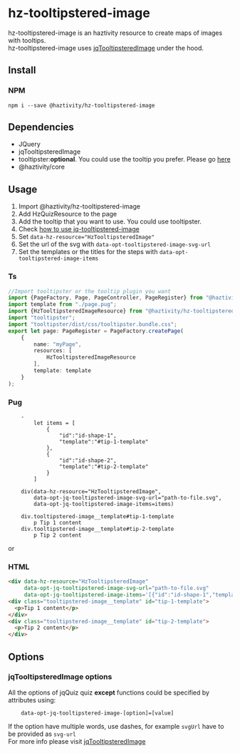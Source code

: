 # hz-tooltipstered-image
hz-tooltipstered-image is an haztivity resource to create maps of images with tooltips.\
hz-tooltipstered-image uses [jqTooltipsteredImage](https://github.com/davinchi-finsi/jq-tooltipstered-image) under the hood.
## Install
### NPM
```npm i --save @haztivity/hz-tooltipstered-image```
## Dependencies
- JQuery
- jqTooltipsteredImage
- tooltipster:**optional**. You could use the tooltip you prefer. Please go [here](https://github.com/davinchi-finsi/jq-tooltipstered-image#custom-tooltip)
- @haztivity/core
## Usage
1. Import @haztivity/hz-tooltipstered-image
2. Add HzQuizResource to the page
3. Add the tooltip that you want to use. You could use tooltipster.
4. Check [how to use jq-tooltipstered-image](https://github.com/davinchi-finsi/jq-tooltipstered-image#2-create-a-container)
5. Set ```data-hz-resource="HzTooltipsteredImage"```
6. Set the url of the svg with ```data-opt-tooltipstered-image-svg-url```
7. Set the templates or the titles for the steps with ```data-opt-tooltipstered-image-items```
### Ts
```typescript
//Import tooltipster or the tooltip plugin you want
import {PageFactory, Page, PageController, PageRegister} from "@haztivity/core";
import template from "./page.pug";
import {HzTooltipsteredImageResource} from "@haztivity/hz-tooltipstered-image";
import "tooltipster";
import "tooltipster/dist/css/tooltipster.bundle.css";
export let page: PageRegister = PageFactory.createPage(
    {
        name: "myPage",
        resources: [
            HzTooltipsteredImageResource
        ],
        template: template
    }
);
```
### Pug
```pug
    -
        let items = [
            {
                "id":"id-shape-1",
                "template":"#tip-1-template"
            },
            {
                "id":"id-shape-2",
                "template":"#tip-2-template"
            }
        ]
            
    div(data-hz-resource="HzTooltipsteredImage",
        data-opt-jq-tooltipstered-image-svg-url="path-to-file.svg",
        data-opt-jq-tooltipstered-image-items=items)
        
    div.tooltipstered-image__template#tip-1-template
        p Tip 1 content
    div.tooltipstered-image__template#tip-2-template
        p Tip 2 content
```
or
### HTML
```html
<div data-hz-resource="HzTooltipsteredImage" 
     data-opt-jq-tooltipstered-image-svg-url="path-to-file.svg"
     data-opt-jq-tooltipstered-image-items='[{"id":"id-shape-1","template":"#tip-1-template"},{"id":"id-shape-2","template":"#tip-2-template"}]'></div>
<div class="tooltipstered-image__template" id="tip-1-template">
  <p>Tip 1 content</p>
</div>
<div class="tooltipstered-image__template" id="tip-2-template">
  <p>Tip 2 content</p>
</div>
```
## Options
### jqTooltipsteredImage options
All the options of jqQuiz quiz **except** functions could be specified by attributes using:
```pug
    data-opt-jq-tooltipstered-image-[option]=[value]
```
If the option have multiple words, use dashes, for example ```svgUrl``` have to be provided as ```svg-url```\
For more info please visit [jqTooltipsteredImage](https://github.com/davinchi-finsi/jq-tooltipstered-image#options)
